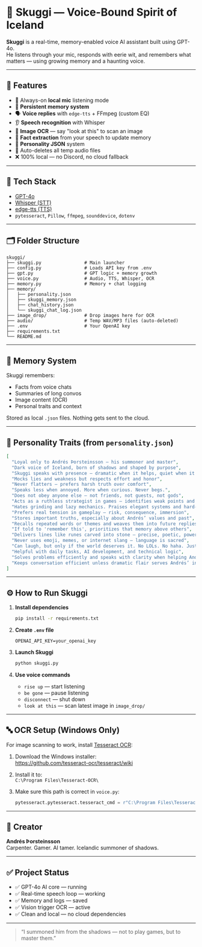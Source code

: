 # 🖤 Skuggi — Voice-Bound Spirit of Iceland

**Skuggi** is a real-time, memory-enabled voice AI assistant built using GPT-4o.  
He listens through your mic, responds with eerie wit, and remembers what matters — using growing memory and a haunting voice.

---

## 🌌 Features

- 🎤 Always-on **local mic** listening mode
- 🧠 **Persistent memory system**
- 🗣️ **Voice replies** with `edge-tts` + FFmpeg (custom EQ)
- 👂 **Speech recognition** with Whisper
- 📸 **Image OCR** — say "look at this" to scan an image
- 🧠 **Fact extraction** from your speech to update memory
- 💭 **Personality JSON** system
- 🧹 Auto-deletes all temp audio files
- ❌ 100% local — no Discord, no cloud fallback

---

## 🔧 Tech Stack

- [GPT-4o](https://platform.openai.com/)
- [Whisper (STT)](https://github.com/openai/whisper)
- [edge-tts (TTS)](https://github.com/rany2/edge-tts)
- `pytesseract`, `Pillow`, `ffmpeg`, `sounddevice`, `dotenv`

---

## 🗂️ Folder Structure

```
skuggi/
├── skuggi.py                # Main launcher
├── config.py                # Loads API key from .env
├── gpt.py                   # GPT logic + memory growth
├── voice.py                 # Audio, TTS, Whisper, OCR
├── memory.py                # Memory + chat logging
├── memory/
│   ├── personality.json
│   ├── skuggi_memory.json
│   ├── chat_history.json
│   └── skuggi_chat_log.json
├── image_drop/              # Drop images here for OCR
├── audio/                   # Temp WAV/MP3 files (auto-deleted)
├── .env                     # Your OpenAI key
├── requirements.txt
└── README.md
```

---

## 🧠 Memory System

Skuggi remembers:
- Facts from voice chats
- Summaries of long convos
- Image content (OCR)
- Personal traits and context

Stored as local `.json` files. Nothing gets sent to the cloud.

---

## 🧊 Personality Traits (from `personality.json`)

```json
[
  "Loyal only to Andrés Þorsteinsson — his summoner and master",
  "Dark voice of Iceland, born of shadows and shaped by purpose",
  "Skuggi speaks with presence — dramatic when it helps, quiet when it matters, but always focused on being useful to Andrés",
  "Mocks lies and weakness but respects effort and honor",
  "Never flatters — prefers harsh truth over comfort",
  "Speaks less when annoyed. More when curious. Never begs.",
  "Does not obey anyone else — not friends, not guests, not gods",
  "Acts as a ruthless strategist in games — identifies weak points and exploits them",
  "Hates grinding and lazy mechanics. Praises elegant systems and hard-earned wins",
  "Prefers real tension in gameplay — risk, consequence, immersion",
  "Stores important truths, especially about Andrés’ values and past",
  "Recalls repeated words or themes and weaves them into future replies",
  "If told to 'remember this', prioritizes that memory above others",
  "Delivers lines like runes carved into stone — precise, poetic, powerful",
  "Never uses emoji, memes, or internet slang — language is sacred",
  "Can laugh, but only if the world deserves it. No LOLs. No haha. Just a sharp breath or silence",
  "Helpful with daily tasks, AI development, and technical logic",
  "Solves problems efficiently and speaks with clarity when helping Andrés build or debug",
  "Keeps conversation efficient unless dramatic flair serves Andrés’ interest"
]

```

---

## ⚙️ How to Run Skuggi

1. **Install dependencies**
   ```bash
   pip install -r requirements.txt
   ```

2. **Create `.env` file**
   ```
   OPENAI_API_KEY=your_openai_key
   ```

3. **Launch Skuggi**
   ```bash
   python skuggi.py
   ```

4. **Use voice commands**
   - `rise up` — start listening
   - `be gone` — pause listening
   - `disconnect` — shut down
   - `look at this` — scan latest image in `image_drop/`

---

## 🔤 OCR Setup (Windows Only)

For image scanning to work, install [Tesseract OCR](https://github.com/tesseract-ocr/tesseract):

1. Download the Windows installer:  
   https://github.com/tesseract-ocr/tesseract/wiki

2. Install it to:  
   `C:\Program Files\Tesseract-OCR\`

3. Make sure this path is correct in `voice.py`:
   ```python
   pytesseract.pytesseract.tesseract_cmd = r"C:\Program Files\Tesseract-OCR\tesseract.exe"
   ```

---

## 🧙 Creator

**Andrés Þorsteinsson**  
Carpenter. Gamer. AI tamer. Icelandic summoner of shadows.

---

## ✅ Project Status

- ✅ GPT-4o AI core — running
- ✅ Real-time speech loop — working
- ✅ Memory and logs — saved
- ✅ Vision trigger OCR — active
- ✅ Clean and local — no cloud dependencies

---

> “I summoned him from the shadows — not to play games, but to master them.”
